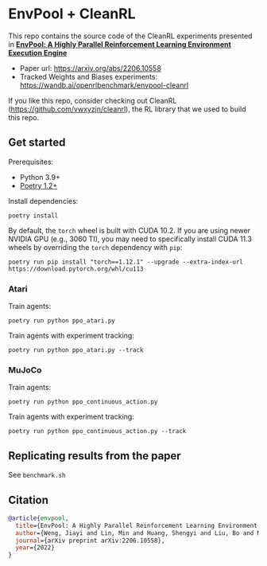 # EnvPool + CleanRL

This repo contains the source code of the CleanRL experiments presented in [**EnvPool: A Highly Parallel Reinforcement Learning Environment Execution Engine**](https://arxiv.org/abs/2206.10558)

* Paper url: https://arxiv.org/abs/2206.10558
* Tracked Weights and Biases experiments: https://wandb.ai/openrlbenchmark/envpool-cleanrl

If you like this repo, consider checking out CleanRL (https://github.com/vwxyzjn/cleanrl), the RL library that we used to build this repo.


## Get started

Prerequisites:
* Python 3.9+
* [Poetry 1.2+](https://python-poetry.org)

Install dependencies:
```
poetry install
```

By default, the `torch` wheel is built with CUDA 10.2. If you are using newer NVIDIA GPU (e.g., 3060 TI), you may need to specifically install CUDA 11.3 wheels by overriding the `torch` dependency with `pip`:

```
poetry run pip install "torch==1.12.1" --upgrade --extra-index-url https://download.pytorch.org/whl/cu113
```


### Atari
Train agents:
```
poetry run python ppo_atari.py
```
Train agents with experiment tracking:
```
poetry run python ppo_atari.py --track
```


### MuJoCo
Train agents:
```
poetry run python ppo_continuous_action.py
```
Train agents with experiment tracking:
```
poetry run python ppo_continuous_action.py --track
```

## Replicating results from the paper

See `benchmark.sh`

## Citation

```bibtex
@article{envpool,
  title={EnvPool: A Highly Parallel Reinforcement Learning Environment Execution Engine},
  author={Weng, Jiayi and Lin, Min and Huang, Shengyi and Liu, Bo and Makoviichuk, Denys and Makoviychuk, Viktor and Liu, Zichen and Song, Yufan and Luo, Ting and Jiang, Yukun and Xu, Zhongwen and Yan, Shuicheng},
  journal={arXiv preprint arXiv:2206.10558},
  year={2022}
}
```
